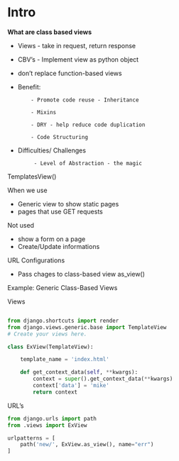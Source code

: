# Intro

**What are class based views** 

- Views - take in request, return response
- CBV’s - Implement view as python object
- don’t replace function-based views
- Benefit:

          - Promote code reuse - Inheritance 

          - Mixins 

          - DRY - help reduce code duplication 

          - Code Structuring 

- Difficulties/ Challenges

           - Level of Abstraction - the magic

TemplatesView()

When we use 

- Generic view to show static pages
- pages that use GET requests

Not used 

- show a form on a page
- Create/Update informations

URL Configurations 

- Pass chages to class-based view as_view()

Example: Generic Class-Based Views

Views

```python

from django.shortcuts import render
from django.views.generic.base import TemplateView
# Create your views here.

class ExView(TemplateView):

    template_name = 'index.html'

    def get_context_data(self, **kwargs):
        context = super().get_context_data(**kwargs)
        context['data'] = 'mike'
        return context
```

URL’s

```python
from django.urls import path
from .views import ExView

urlpatterns = [
    path('new/', ExView.as_view(), name="err")
]
```
